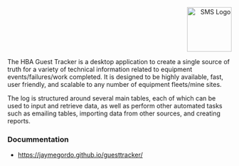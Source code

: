 <p align="right">
    <img src="./docs/images/gt_icon.png" width="100" height="100" title="SMS Logo"/>
</p>

The HBA Guest Tracker is a desktop application to create a single source of truth for a variety of technical information related to equipment events/failures/work completed. It is designed to be highly available, fast, user friendly, and scalable to any number of equipment fleets/mine sites.

The log is structured around several main tables, each of which can be used to input and retrieve data, as well as perform other automated tasks such as emailing tables, importing data from other sources, and creating reports.

### Docummentation
- https://jaymegordo.github.io/guesttracker/